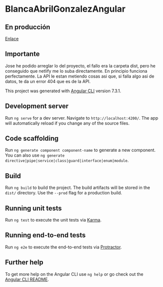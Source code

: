# BlancaAbrilGonzalezAngular

## En producción
[Enlace](https://musing-mirzakhani-cf5802.netlify.com/)

## Importante

Jose he podido arreglar lo del proyecto, el fallo era la carpeta dist, pero he conseguido que netlify me lo suba directamente. En principio funciona perfectamente. La API le estan metiendo cosas asi que, si falla algo asi de datos, te da un error 404 que es de la API. 

This project was generated with [Angular CLI](https://github.com/angular/angular-cli) version 7.3.1.

## Development server

Run `ng serve` for a dev server. Navigate to `http://localhost:4200/`. The app will automatically reload if you change any of the source files.

## Code scaffolding

Run `ng generate component component-name` to generate a new component. You can also use `ng generate directive|pipe|service|class|guard|interface|enum|module`.

## Build

Run `ng build` to build the project. The build artifacts will be stored in the `dist/` directory. Use the `--prod` flag for a production build.

## Running unit tests

Run `ng test` to execute the unit tests via [Karma](https://karma-runner.github.io).

## Running end-to-end tests

Run `ng e2e` to execute the end-to-end tests via [Protractor](http://www.protractortest.org/).

## Further help

To get more help on the Angular CLI use `ng help` or go check out the [Angular CLI README](https://github.com/angular/angular-cli/blob/master/README.md).
